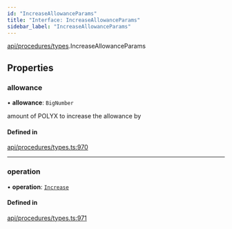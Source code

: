 ```yaml
---
id: "IncreaseAllowanceParams"
title: "Interface: IncreaseAllowanceParams"
sidebar_label: "IncreaseAllowanceParams"
---
```


[api/procedures/types](../../../../../modules/API/Procedures/Types/Types.md).IncreaseAllowanceParams

## Properties

### allowance

• **allowance**: `BigNumber`

amount of POLYX to increase the allowance by

#### Defined in

[api/procedures/types.ts:970](https://github.com/PolymeshAssociation/polymesh-sdk/blob/372a67e5d/src/api/procedures/types.ts#L970)

___

### operation

• **operation**: [`Increase`](../../../../../enums/API/Procedures/Types/AllowanceOperation/AllowanceOperation.md#increase)

#### Defined in

[api/procedures/types.ts:971](https://github.com/PolymeshAssociation/polymesh-sdk/blob/372a67e5d/src/api/procedures/types.ts#L971)

